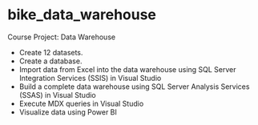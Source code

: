 # bike_data_warehouse
Course Project: Data Warehouse
- Create 12 datasets.
- Create a database.
- Import data from Excel into the data warehouse using SQL Server Integration Services (SSIS) in Visual Studio
- Build a complete data warehouse using SQL Server Analysis Services (SSAS) in Visual Studio
- Execute MDX queries in Visual Studio
- Visualize data using Power BI
